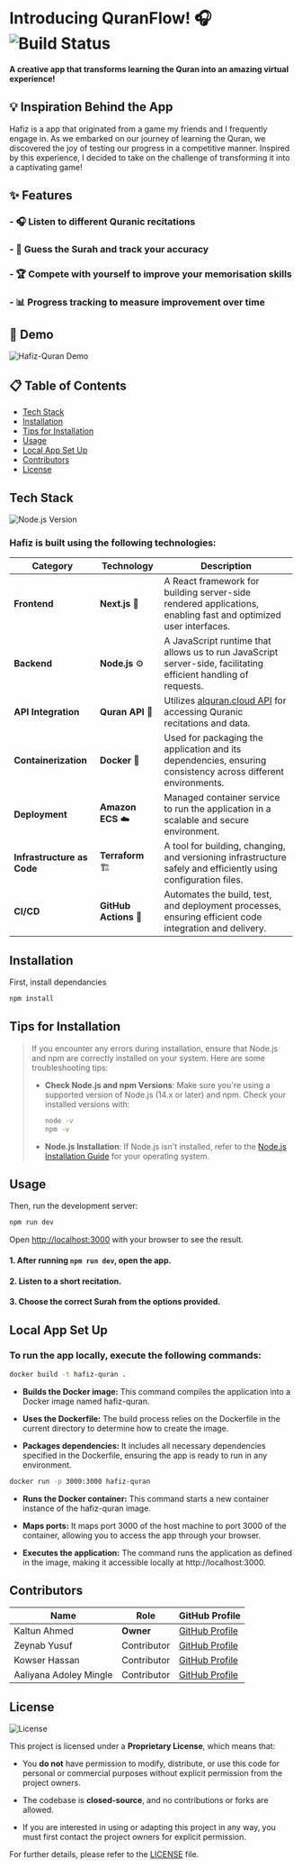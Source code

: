 # Introducing QuranFlow! 🎧 ![Build Status](https://img.shields.io/badge/build-passing-brightgreen) 
 
#### A creative app that transforms learning the Quran into an amazing virtual experience!


## 💡 Inspiration Behind the App

Hafiz is a app that originated from a game my friends and I frequently engage in. As we embarked on our journey of learning the Quran, we discovered the joy of testing our progress in a competitive manner. Inspired by this experience, I decided to take on the challenge of transforming it into a captivating game!

##
## ✨ Features
### - 🎧 Listen to different Quranic recitations

### - 📝 Guess the Surah and track your accuracy

### - 🏆 Compete with yourself to improve your memorisation skills

### - 📊 Progress tracking to measure improvement over time

##
## 🎥 Demo

![Hafiz-Quran Demo](https://media1.giphy.com/media/v1.Y2lkPTc5MGI3NjExaGVlOHo0OXJ3eTMxdHhqb2N5N2Zwb3E1MnoweHpkdGZ3cmM3MXhybCZlcD12MV9pbnRlcm5hbF9naWZfYnlfaWQmY3Q9Zw/TpXZNCLDprihlVzAOs/giphy.webp)
##

## 📋 Table of Contents
- [Tech Stack](#tech-stack)
- [Installation](#installation)
 - [Tips for Installation](#tips-for-installation)
- [Usage](#usage)
- [Local App Set Up](#local-app-set-up)
- [Contributors](#contributors)
- [License](#license)

##
##  Tech Stack

![Node.js Version](https://img.shields.io/badge/node-%3E%3D18.0.0-brightgreen)

### Hafiz is built using the following technologies:

| **Category**      | **Technology**                                  | **Description**                                                                                                  |
|-------------------|--------------------------------------------------|------------------------------------------------------------------------------------------------------------------|
| **Frontend**      | **Next.js** 🎨                                  | A React framework for building server-side rendered applications, enabling fast and optimized user interfaces.    |
| **Backend**       | **Node.js** ⚙️                                   | A JavaScript runtime that allows us to run JavaScript server-side, facilitating efficient handling of requests.   |
| **API Integration**| **Quran API** 📖                                 | Utilizes [alquran.cloud API](https://alquran.cloud/api) for accessing Quranic recitations and data.               |
| **Containerization**| **Docker** 🐋                                   | Used for packaging the application and its dependencies, ensuring consistency across different environments.      |
| **Deployment**    | **Amazon ECS** ☁️                                | Managed container service to run the application in a scalable and secure environment.                           |
| **Infrastructure as Code** | **Terraform** 🏗️                        | A tool for building, changing, and versioning infrastructure safely and efficiently using configuration files.    |
| **CI/CD**         | **GitHub Actions** 🔄                            | Automates the build, test, and deployment processes, ensuring efficient code integration and delivery.            |

## 

## Installation

First, install dependancies 

```bash
npm install 
```

##
## Tips for Installation

> If you encounter any errors during installation, ensure that Node.js and npm are correctly installed on your system. Here are some troubleshooting tips:
>
> - **Check Node.js and npm Versions**: Make sure you're using a supported version of Node.js (14.x or later) and npm. Check your installed versions with:
>
>   ```bash
>   node -v
>   npm -v
>   ```
>
> - **Node.js Installation**: If Node.js isn't installed, refer to the [Node.js Installation Guide](https://nodejs.org/en/download/) for your operating system.

##
## Usage

Then, run the development server:

```bash
npm run dev
```

Open [http://localhost:3000](http://localhost:3000) with your browser to see the result.

#### 1. After running `npm run dev`, open the app.
#### 2. Listen to a short recitation.
#### 3. Choose the correct Surah from the options provided.

##
## Local App Set Up

### To run the app locally, execute the following commands:

```bash
docker build -t hafiz-quran .
```
- **Builds the Docker image:** This command compiles the application into a Docker image named hafiz-quran.

- **Uses the Dockerfile:** The build process relies on the Dockerfile in the current directory to determine how to create the image.

- **Packages dependencies:** It includes all necessary dependencies specified in the Dockerfile, ensuring the app is ready to run in any environment.


```bash
docker run -p 3000:3000 hafiz-quran
```

- **Runs the Docker container:** This command starts a new container instance of the hafiz-quran image.

- **Maps ports:** It maps port 3000 of the host machine to port 3000 of the container, allowing you to access the app through your browser.

- **Executes the application:** The command runs the application as defined in the image, making it accessible locally at http://localhost:3000.
  
## Contributors

| Name                       | Role                   | GitHub Profile                           |
|----------------------------|------------------------|------------------------------------------|
| Kaltun Ahmed       | **Owner**                  | [GitHub Profile](https://github.com/KaltunAhmed)  |
| Zeynab Yusuf               | Contributor            | [GitHub Profile](https://github.com/zyusuf88)     |
| Kowser Hassan              | Contributor            | [GitHub Profile](https://github.com/KowserHassan)  |
| Aaliyana Adoley Mingle     | Contributor            | [GitHub Profile](https://github.com/YanaDev49)    |


## License

![License](https://img.shields.io/badge/license-Proprietary-blue)

This project is licensed under a **Proprietary License**, which means that:

- You **do not** have permission to modify, distribute, or use this code for personal or commercial purposes without explicit permission from the project owners.

- The codebase is **closed-source**, and no contributions or forks are allowed.
- If you are interested in using or adapting this project in any way, you must first contact the project owners for explicit permission.

For further details, please refer to the [LICENSE](./LICENSE) file.

